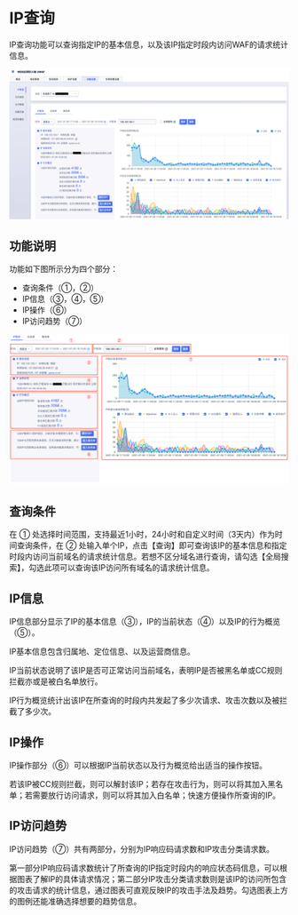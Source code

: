 # IP查询

IP查询功能可以查询指定IP的基本信息，以及该IP指定时段内访问WAF的请求统计信息。

![ip-query-img-1](/images/ip_query_img_1.png)

## 功能说明

功能如下图所示分为四个部分：
 - 查询条件（①，②）
 - IP信息（③，④，⑤）
 - IP操作（⑥）
 - IP访问趋势（⑦）

![ip-query-img-2](/images/ip_query_img_2.png)

## 查询条件

在 ① 处选择时间范围，支持最近1小时，24小时和自定义时间（3天内）作为时间查询条件，在 ② 处输入单个IP，点击【查询】即可查询该IP的基本信息和指定时段内访问当前域名的请求统计信息。若想不区分域名进行查询，请勾选【全局搜索】，勾选此项可以查询该IP访问所有域名的请求统计信息。

## IP信息

IP信息部分显示了IP的基本信息（③），IP的当前状态（④）以及IP的行为概览（⑤）。

IP基本信息包含归属地、定位信息、以及运营商信息。

IP当前状态说明了该IP是否可正常访问当前域名，表明IP是否被黑名单或CC规则拦截亦或是被白名单放行。

IP行为概览统计出该IP在所查询的时段内共发起了多少次请求、攻击次数以及被拦截了多少次。


## IP操作

IP操作部分（⑥）可以根据IP当前状态以及行为概览给出适当的操作按钮。

若该IP被CC规则拦截，则可以解封该IP；若存在攻击行为，则可以将其加入黑名单；若需要放行访问请求，则可以将其加入白名单；快速方便操作所查询的IP。


## IP访问趋势

IP访问趋势（⑦）共有两部分，分别为IP响应码请求数和IP攻击分类请求数。

第一部分IP响应码请求数统计了所查询的IP指定时段内的响应状态码信息，可以根据图表了解IP的具体请求情况；第二部分IP攻击分类请求数则是该IP的访问所包含的攻击请求的统计信息，通过图表可直观反映IP的攻击手法及趋势。勾选图表上方的图例还能准确选择想要的趋势信息。

